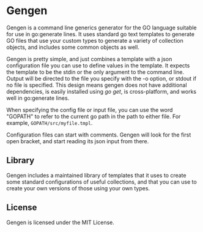 # Gengen

Gengen is a command line generics generator for the GO language suitable for use
in go:generate lines. It uses standard go text templates to
generate GO files that use your custom types to generate a variety of collection
objects, and includes some common objects as well.

Gengen is pretty simple, and just combines a template with a json configuration file you can use to
define values in the template. It expects the template to be the stdin or the only argument
to the command line. Output will be directed to the file you specify with the -o option,
or stdout if no file is specified. 
This design means gengen does not have additional dependencies, is easily installed 
using *go get*, is cross-platform, and works well in go:generate lines.

When specifying the config file or input file, you can use the word "GOPATH" to refer
to the current go path in the path to either file. For example, ```GOPATH/src/myfile.tmpl```.

Configuration files can start with comments. Gengen will look for the first open bracket,
and start reading its json input from there.

## Library

Gengen includes a maintained library of templates that it uses to create some standard
configurations of useful collections, and that you can use to create your own versions
of those using your own types. 

## License

Gengen is licensed under the MIT License.
